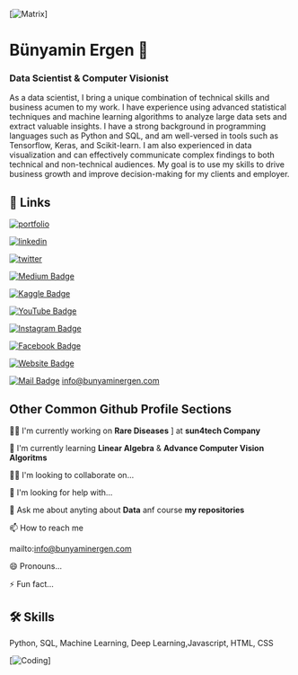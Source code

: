 [![Matrix](https://raw.githubusercontent.com/bunyaminergen/bunyaminergen/master/img/matrix.svg)]

# Bünyamin Ergen 👋 
### Data Scientist & Computer Visionist

As a data scientist, I bring a unique combination of technical skills and business acumen to my work. I have experience using advanced statistical techniques and machine learning algorithms to analyze large data sets and extract valuable insights. I have a strong background in programming languages such as Python and SQL, and am well-versed in tools such as Tensorflow, Keras, and Scikit-learn. I am also experienced in data visualization and can effectively communicate complex findings to both technical and non-technical audiences. My goal is to use my skills to drive business growth and improve decision-making for my clients and employer.

## 🔗 Links

[![portfolio](https://img.shields.io/badge/my_portfolio-000?style=for-the-badge&logo=ko-fi&logoColor=white)](https://bunyaminergen.github.io/)

[![linkedin](https://img.shields.io/badge/linkedin-0A66C2?style=for-the-badge&logo=linkedin&logoColor=white)](https://www.linkedin.com/in/bunyaminergen/)

[![twitter](https://img.shields.io/badge/twitter-1DA1F2?style=for-the-badge&logo=twitter&logoColor=white)](https://twitter.com/bunyaminnergen)

[![Medium Badge](https://img.shields.io/badge/-Medium-black?style=flat-square&logo=medium&logoColor=white&link=medium-link&style=for-the-badge)](https://medium.com/@bunyaminergen)

[![Kaggle Badge](https://img.shields.io/badge/-Kaggle-blue?style=flat-square&logo=kaggle&logoColor=white&link=kaggle-link&style=for-the-badge)](https://www.kaggle.com/bunyaminergen)

[![YouTube Badge](https://img.shields.io/badge/-YouTube-red?style=flat-square&logo=youtube&logoColor=white&link=youtube-link&style=for-the-badge&logoWidth=30)](https://www.youtube.com/bunyaminergen)

[![Instagram Badge](https://img.shields.io/badge/-Instagram-C13584?style=flat-square&logo=instagram&logoColor=white&link=instagram-link&style=for-the-badge&logoWidth=30&logoHeight=30)](https://www.instagram.com/bunyaminergen)

[![Facebook Badge](https://img.shields.io/badge/-Facebook-blue?style=flat-square&logo=facebook&logoColor=white&link=facebook-link&style=for-the-badge&logoWidth=30&logoHeight=30)](https://www.facebook.com/bunyaminnergen)

[![Website Badge](https://img.shields.io/badge/-Website-green?style=flat-square&logo=google-chrome&logoColor=white&link=website-link&style=for-the-badge)](https://bunyaminergen.com/)

[![Mail Badge](https://img.shields.io/badge/-Mail-0078D4?style=flat-square&logo=microsoft-outlook&logoColor=white&link=mailto:mail-address&style=for-the-badge)](mailto:info@bunyaminergen.com) info@bunyaminergen.com

## Other Common Github Profile Sections
👩‍💻 I'm currently working on **Rare Diseases** ] at **sun4tech Company**

🧠 I'm currently learning **Linear Algebra** &  **Advance Computer Vision Algoritms**

👯‍♀️ I'm looking to collaborate on...

🤔 I'm looking for help with...

💬 Ask me about anyting about **Data** anf course **my repositories**

📫 How to reach me

mailto:info@bunyaminergen.com

😄 Pronouns...

⚡️ Fun fact...


## 🛠 Skills
Python, SQL, Machine Learning, Deep Learning,Javascript, HTML, CSS

[![Coding](https://raw.githubusercontent.com/bunyaminergen/bunyaminergen/master/97639-coding.gif)]

